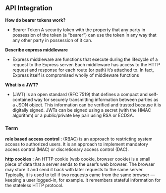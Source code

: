 
## API Integration



**How do bearer tokens work?**

- Bearer Token A security token with the property that any party in possession of the token (a “bearer”) can use the token in any way that any other party in possession of it can.

**Describe express middleware**

- Express middleware are functions that execute during the lifecycle of a request to the Express server. Each middleware has access to the HTTP request and response for each route (or path) it’s attached to. In fact, Express itself is compromised wholly of middleware functions

**What is a JWT?**

- (JWT) is an open standard (RFC 7519) that defines a compact and self-contained way for securely transmitting information between parties as a JSON object. This information can be verified and trusted because it is digitally signed. JWTs can be signed using a secret (with the HMAC algorithm) or a public/private key pair using RSA or ECDSA.


### Term

**role based access control :** (RBAC) is an approach to restricting system access to authorized users. It is an approach to implement mandatory access control (MAC) or discretionary access control (DAC).

**http cookies :** An HTTP cookie (web cookie, browser cookie) is a small piece of data that a server sends to the user’s web browser. The browser may store it and send it back with later requests to the same server. Typically, it is used to tell if two requests came from the same browser — keeping a user logged-in, for example. It remembers stateful information for the stateless HTTP protocol.